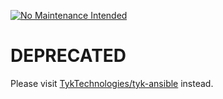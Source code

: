 [![No Maintenance Intended](http://unmaintained.tech/badge.svg)](http://unmaintained.tech/)

# DEPRECATED
Please visit [TykTechnologies/tyk-ansible](https://github.com/TykTechnologies/tyk-ansible) instead.
